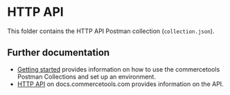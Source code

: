 # HTTP API

This folder contains the HTTP API Postman collection (`collection.json`).

## Further documentation

- [Getting started](../GettingStarted.md) provides information on how to use the commercetools Postman Collections and set up an environment.
- [HTTP API](https://docs.commercetools.com/api/) on docs.commercetools.com provides information on the API.
